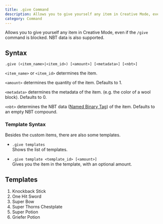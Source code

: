 ```yaml
---
title: .give Command
description: Allows you to give yourself any item in Creative Mode, even if the /give command is blocked. NBT data is also supported.
category: Command
---
```

Allows you to give yourself any item in Creative Mode, even if the `/give` command is blocked. NBT data is also supported.

## Syntax
`.give (<item_name>|<item_id>) [<amount>] [<metadata>] [<nbt>]`

`<item_name>` or `<item_id>` determines the item.

`<amount>` determines the quantity of the item. Defaults to 1.

`<metadata>` determines the metadata of the item. (e.g. the color of a wool block). Defaults to 0.

`<nbt>` determines the NBT data ([Named Binary Tag](http://minecraft.gamepedia.com/NBT_format)) of the item. Defaults to an empty NBT compound.

### Template Syntax

Besides the custom items, there are also some templates.

- `.give templates`  
Shows the list of templates.

- `.give template <template_id> [<amount>]`  
Gives you the item in the template, with an optional amount.

## Templates

1. Knockback Stick
2. One Hit Sword
3. Super Bow
4. Super Thorns Chestplate
5. Super Potion
6. Griefer Potion
